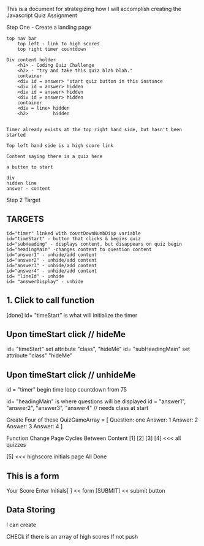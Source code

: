 
This is a document for strategizing how I will accomplish creating the Javascript Quiz Assignment


Step One - Create a landing page
   
    top nav bar
        top left - link to high scores
        top right timer countdown
    
    Div content holder 
        <h1> - Coding Quiz Challenge
        <h2> - "try and take this quiz blah blah."
        container 
        <div id = answer> "start quiz button in this instance
        <div id = answer> hidden
        <div id = answer> hidden
        <div id = answer> hidden
        container
        <div = line> hidden
        <h2>         hidden


    Timer already exists at the top right hand side, but hasn't been started
    
    Top left hand side is a high score link
    
    Content saying there is a quiz here
    
    a button to start

    div
    hidden line
    answer - content

Step 2 Target
## TARGETS
    id="timer" linked with countDownNumbDisp variable
    id="timeStart" - button that clicks & begins quiz
    id="subHeading" - displays content, but disappears on quiz begin
    id="headingMain" -changes content to question content
    id="answer1" - unhide/add content
    id="answer2" - unhide/add content
    id="answer3" - unhide/add content
    id="answer4" - unhide/add content
    id= "lineId" - unhide
    id= "answerDisplay" - unhide
## 1. Click to call function
[done] id= "timeStart" is what will initialize the timer 

## Upon timeStart click // hideMe
id= "timeStart" set attribute "class", "hideMe" 
id= "subHeadingMain" set attribute "class" "hideMe"
## Upon timeStart click // unhideMe
id = "timer" begin time loop countdown from 75 

id= "headingMain" is where questions will be displayed
id = "answer1", "answer2", "answer3", "answer4" // needs class  at start

Create Four of these
QuizGameArray = [
    Question: one
    Answer: 1
    Answer: 2
    Answer: 3
    Answer: 4
]

Function Change Page
Cycles Between Content
[1] [2] [3] [4] <<< all quizzes 

[5] <<< highscore initials page
All Done

## This is a form
Your Score
Enter Initials[              ] << form [SUBMIT] << submit button

## Data Storing

I can create 


CHECk if there is an array of high scores
If not push 
